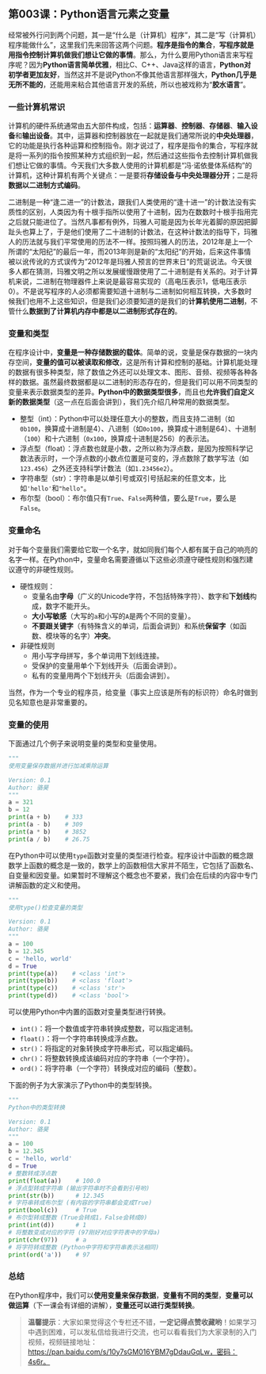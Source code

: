 ## 第003课：Python语言元素之变量

经常被外行问到两个问题，其一是“什么是（计算机）程序”，其二是“写（计算机）程序能做什么”，这里我们先来回答这两个问题。**程序是指令的集合**，**写程序就是用指令控制计算机做我们想让它做的事情**。那么，为什么要用Python语言来写程序呢？因为**Python语言简单优雅**，相比C、C++、Java这样的语言，**Python对初学者更加友好**，当然这并不是说Python不像其他语言那样强大，**Python几乎是无所不能的**，还能用来粘合其他语言开发的系统，所以也被戏称为“**胶水语言**”。

### 一些计算机常识

计算机的硬件系统通常由五大部件构成，包括：**运算器**、**控制器**、**存储器**、**输入设备**和**输出设备**。其中，运算器和控制器放在一起就是我们通常所说的**中央处理器**，它的功能是执行各种运算和控制指令。刚才说过了，程序是指令的集合，写程序就是将一系列的指令按照某种方式组织到一起，然后通过这些指令去控制计算机做我们想让它做的事情。今天我们大多数人使用的计算机都是“冯·诺依曼体系结构”的计算机，这种计算机有两个关键点：一是要将**存储设备与中央处理器分开**；二是将**数据以二进制方式编码**。

二进制是一种“逢二进一”的计数法，跟我们人类使用的“逢十进一”的计数法没有实质性的区别，人类因为有十根手指所以使用了十进制，因为在数数时十根手指用完之后就只能进位了。当然凡事都有例外，玛雅人可能是因为长年光着脚的原因把脚趾头也算上了，于是他们使用了二十进制的计数法，在这种计数法的指导下，玛雅人的历法就与我们平常使用的历法不一样。按照玛雅人的历法，2012年是上一个所谓的“太阳纪”的最后一年，而2013年则是新的“太阳纪”的开始，后来这件事情被以讹传讹的方式误传为”2012年是玛雅人预言的世界末日“的荒诞说法。今天很多人都在猜测，玛雅文明之所以发展缓慢跟使用了二十进制是有关系的。对于计算机来说，二进制在物理器件上来说是最容易实现的（高电压表示1，低电压表示0）。不是说写程序的人必须都需要知道十进制与二进制如何相互转换，大多数时候我们也用不上这些知识，但是我们必须要知道的是我们的**计算机使用二进制**，不管什么**数据到了计算机内存中都是以二进制形式存在的**。

### 变量和类型

在程序设计中，**变量是一种存储数据的载体**。简单的说，变量是保存数据的一块内存空间，**变量的值可以被读取和修改**，这是所有计算和控制的基础。计算机能处理的数据有很多种类型，除了数值之外还可以处理文本、图形、音频、视频等各种各样的数据。虽然最终数据都是以二进制的形态存在的，但是我们可以用不同类型的变量来表示数据类型的差异。**Python中的数据类型很多**，而且也**允许我们自定义新的数据类型**（这一点在后面会讲到），我们先介绍几种常用的数据类型。

- 整型（int）：Python中可以处理任意大小的整数，而且支持二进制（如`0b100`，换算成十进制是4）、八进制（如`0o100`，换算成十进制是64）、十进制（`100`）和十六进制（`0x100`，换算成十进制是256）的表示法。
- 浮点型（float）：浮点数也就是小数，之所以称为浮点数，是因为按照科学记数法表示时，一个浮点数的小数点位置是可变的，浮点数除了数学写法（如`123.456`）之外还支持科学计数法（如`1.23456e2`）。
- 字符串型（str）：字符串是以单引号或双引号括起来的任意文本，比如`'hello'`和`"hello"`。
- 布尔型（bool）：布尔值只有`True`、`False`两种值，要么是`True`，要么是`False`。

### 变量命名

对于每个变量我们需要给它取一个名字，就如同我们每个人都有属于自己的响亮的名字一样。在Python中，变量命名需要遵循以下这些必须遵守硬性规则和强烈建议遵守的非硬性规则。

- 硬性规则：
  - 变量名由**字母**（广义的Unicode字符，不包括特殊字符）、数字和**下划线**构成，数字不能开头。
  - **大小写敏感**（大写的`a`和小写的`A`是两个不同的变量）。
  - **不要跟关键字**（有特殊含义的单词，后面会讲到）和系统**保留字**（如函数、模块等的名字）**冲突**。
- 非硬性规则
  - 用小写字母拼写，多个单词用下划线连接。
  - 受保护的变量用单个下划线开头（后面会讲到）。
  - 私有的变量用两个下划线开头（后面会讲到）。

当然，作为一个专业的程序员，给变量（事实上应该是所有的标识符）命名时做到见名知意也是非常重要的。

### 变量的使用

下面通过几个例子来说明变量的类型和变量使用。

```Python
"""
使用变量保存数据并进行加减乘除运算

Version: 0.1
Author: 骆昊
"""
a = 321
b = 12
print(a + b)    # 333
print(a - b)    # 309
print(a * b)    # 3852
print(a / b)    # 26.75
```

在Python中可以使用`type`函数对变量的类型进行检查。程序设计中函数的概念跟数学上函数的概念是一致的，数学上的函数相信大家并不陌生，它包括了函数名、自变量和因变量。如果暂时不理解这个概念也不要紧，我们会在后续的内容中专门讲解函数的定义和使用。

```Python
"""
使用type()检查变量的类型

Version: 0.1
Author: 骆昊
"""
a = 100
b = 12.345
c = 'hello, world'
d = True
print(type(a))    # <class 'int'>
print(type(b))    # <class 'float'>
print(type(c))    # <class 'str'>
print(type(d))    # <class 'bool'>
```

可以使用Python中内置的函数对变量类型进行转换。

- `int()`：将一个数值或字符串转换成整数，可以指定进制。
- `float()`：将一个字符串转换成浮点数。
- `str()`：将指定的对象转换成字符串形式，可以指定编码。
- `chr()`：将整数转换成该编码对应的字符串（一个字符）。
- `ord()`：将字符串（一个字符）转换成对应的编码（整数）。

下面的例子为大家演示了Python中的类型转换。

```Python
"""
Python中的类型转换

Version: 0.1
Author: 骆昊
"""
a = 100
b = 12.345
c = 'hello, world'
d = True
# 整数转成浮点数
print(float(a))    # 100.0
# 浮点型转成字符串 (输出字符串时不会看到引号哟)
print(str(b))      # 12.345
# 字符串转成布尔型 (有内容的字符串都会变成True)
print(bool(c))     # True
# 布尔型转成整数 (True会转成1，False会转成0)
print(int(d))      # 1
# 将整数变成对应的字符 (97刚好对应字符表中的字母a)
print(chr(97))     # a
# 将字符转成整数 (Python中字符和字符串表示法相同)
print(ord('a'))    # 97
```

### 总结

在Python程序中，我们可以**使用变量来保存数据**，**变量有不同的类型**，**变量可以做运算**（下一课会有详细的讲解），**变量还可以进行类型转换**。

>**温馨提示**：大家如果觉得这个专栏还不错，**一定记得点赞收藏哟**！如果学习中遇到困难，可以发私信给我进行交流，也可以看看我们为大家录制的入门视频，视频链接地址：https://pan.baidu.com/s/10y7sGM016YBM7gDdauGqLw，密码：4s6r。

